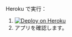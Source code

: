 
Heroku で実行：

1. [![Deploy on Heroku](https://www.herokucdn.com/deploy/button.png)](https://heroku.com/deploy?template=https://github.com/cocreationsrv/ds-http-server)
1. アプリを確認します。


